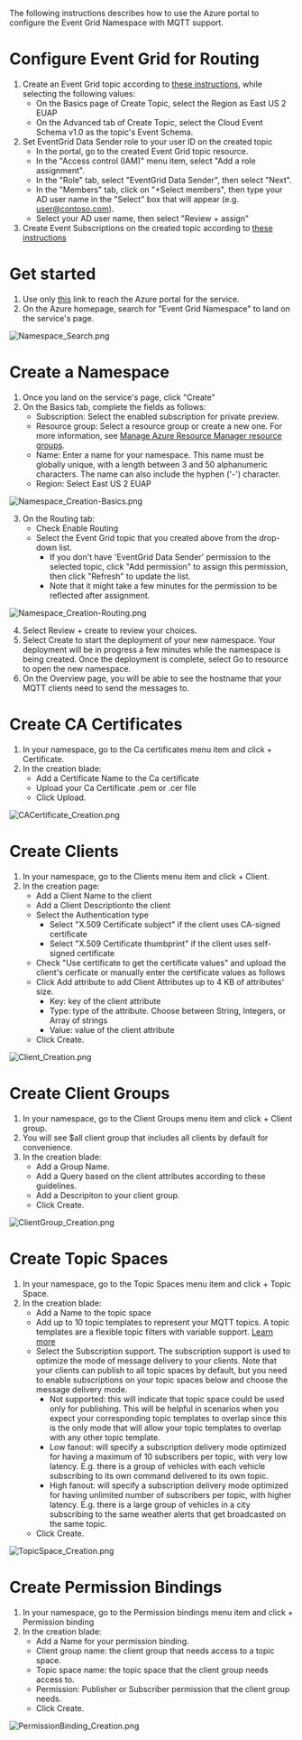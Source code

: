The following instructions describes how to use the Azure portal to configure the Event Grid Namespace with MQTT support.

# Configure Event Grid for Routing
1. Create an Event Grid topic according to [these instructions](https://learn.microsoft.com/en-us/azure/event-grid/create-custom-topic), while selecting the following values:
   - On the Basics page of Create Topic, select the Region as East US 2 EUAP
   - On the Advanced tab of Create Topic, select the Cloud Event Schema v1.0 as the topic's Event Schema.
2. Set EventGrid Data Sender role to your user ID on the created topic
   - In the portal, go to the created Event Grid topic resource. 
   - In the "Access control (IAM)" menu item, select "Add a role assignment".
   - In the "Role" tab, select "EventGrid Data Sender", then select "Next".
   - In the "Members" tab, click on "+Select members", then type your AD user name in the "Select" box that will appear (e.g. user@contoso.com).
   - Select your AD user name, then select "Review + assign"
3. Create Event Subscriptions on the created topic according to [these instructions](https://learn.microsoft.com/en-us/azure/event-grid/subscribe-through-portal)

# Get started 
1. Use only [this](https://portal.azure.com/?microsoft_azure_marketplace_ItemHideKey=PubSubNamespace&microsoft_azure_eventgrid_assettypeoptions={"PubSubNamespace":{"options":""}}) link to reach the Azure portal for the service. 
2. On the Azure homepage, search for "Event Grid Namespace" to land on the service's page.

![Namespace_Search.png](https://github.com/Azure/MQTTBrokerPrivatePreview/blob/main/Azure%20Portal/Namespace_Search.png)

# Create a Namespace
1. Once you land on the service's page, click "Create"
2. On the Basics tab, complete the fields as follows:
   -  Subscription: Select the enabled subscription for private preview.
   - Resource group: Select a resource group or create a new one. For more information, see [Manage Azure Resource Manager resource groups](https://learn.microsoft.com/en-us/azure/azure-resource-manager/management/manage-resource-groups-portal).
   - Name: Enter a name for your namespace. This name must be globally unique, with a length between 3 and 50 alphanumeric characters. The name can also include the hyphen ('-') character.
   - Region: Select East US 2 EUAP
   
![Namespace_Creation-Basics.png](https://github.com/Azure/MQTTBrokerPrivatePreview/blob/main/Azure%20Portal/Namespace_Creation-Basics.png)   

3. On the Routing tab:
   - Check Enable Routing
   - Select the Event Grid topic that you created above from the drop-down list.
     - If you don't have 'EventGrid Data Sender' permission to the selected topic, click "Add permission" to assign this permission, then click "Refresh" to update the list.
     - Note that it might take a few minutes for the permission to be reflected after assignment.

![Namespace_Creation-Routing.png](https://github.com/Azure/MQTTBrokerPrivatePreview/blob/main/Azure%20Portal/Namespace_Creation-Routing.png)   

4. Select Review + create to review your choices.
5. Select Create to start the deployment of your new namespace. Your deployment will be in progress a few minutes while the namespace is being created. Once the deployment is complete, select Go to resource to open the new namespace.
6. On the Overview page, you will be able to see the hostname that your MQTT clients need to send the messages to.

# Create CA Certificates
 1. In your namespace, go to the Ca certificates menu item and click + Certificate.
 2. In the creation blade:
    - Add a Certificate Name to the Ca certificate
    - Upload your Ca Certificate .pem or .cer file
    - Click Upload.
    
![CACertificate_Creation.png](https://github.com/Azure/MQTTBrokerPrivatePreview/blob/main/Azure%20Portal/CACertificate_Creation.png)   

# Create Clients
 1. In your namespace, go to the Clients menu item and click + Client.
 2. In the creation page:
    - Add a Client Name to the client
    - Add a Client Descriptionto the client
    - Select the Authentication type
      - Select "X.509 Certificate subject" if the client uses CA-signed certificate 
      - Select "X.509 Certificate thumbprint" if the client uses self-signed certificate
    - Check "Use certificate to get the certificate values" and upload the client's cerficate or manually enter the certificate values as follows
    - Click Add attribute to add Client Attributes up to 4 KB of attributes' size.
      - Key: key of the client attribute
      - Type: type of the attribute. Choose between String, Integers, or Array of strings
      - Value: value of the client attribute
    - Click Create.

![Client_Creation.png](https://github.com/Azure/MQTTBrokerPrivatePreview/blob/main/Azure%20Portal/Client_Creation.png)   
    
# Create Client Groups
 1. In your namespace, go to the Client Groups menu item and click + Client group.
 2. You will see $all client group that includes all clients by default for convenience.
 3. In the creation blade:
    - Add a Group Name.
    - Add a Query based on the client attributes according to these guidelines.
    - Add a Descripiton to your client group.
    - Click Create.
    
![ClientGroup_Creation.png](https://github.com/Azure/MQTTBrokerPrivatePreview/blob/main/Azure%20Portal/ClientGroup_Creation.png)   
    
# Create Topic Spaces
 1. In your namespace, go to the Topic Spaces menu item and click + Topic Space.
 2. In the creation blade:
    - Add a Name to the topic space
    - Add up to 10 topic templates to represent your MQTT topics. A topic templates are a flexible topic filters with variable support. [Learn more](https://github.com/Azure/MQTTBrokerPrivatePreview/blob/main/README.md#topic-template)
    - Select the Subscription support. The subscription support is used to optimize the mode of message delivery to your clients. Note that your clients can publish to all topic spaces by default, but you need to enable subscriptions on your topic spaces below and choose the message delivery mode.
      - Not supported: this will indicate that topic space could be used only for publishing. This will be helpful in scenarios when you expect your corresponding topic templates to overlap since this is the only mode that will allow your topic templates to overlap with any other topic template.
      - Low fanout: will specify a subscription delivery mode optimized for having a maximum of 10 subscribers per topic, with very low latency. E.g. there is a group of vehicles with each vehicle subscribing to its own command delivered to its own topic.
      - High fanout: will specify a subscription delivery mode optimized for having unlimited number of subscribers per topic, with higher latency. E.g. there is a large group of vehicles in a city subscribing to the same weather alerts that get broadcasted on the same topic.
    - Click Create.

![TopicSpace_Creation.png](https://github.com/Azure/MQTTBrokerPrivatePreview/blob/main/Azure%20Portal/TopicSpace_Creation.png)   

# Create Permission Bindings
 1. In your namespace, go to the Permission bindings menu item and click +  Permission binding 
 2. In the creation blade:
    - Add a Name for your permission binding.
    - Client group name: the client group that needs access to a topic space.
    - Topic space name: the topic space that the client group needs access to.
    - Permission: Publisher or Subscriber permission that the client group needs.
    - Click Create.

![PermissionBinding_Creation.png](https://github.com/Azure/MQTTBrokerPrivatePreview/blob/main/Azure%20Portal/PermissionBinding_Creation.png)   
